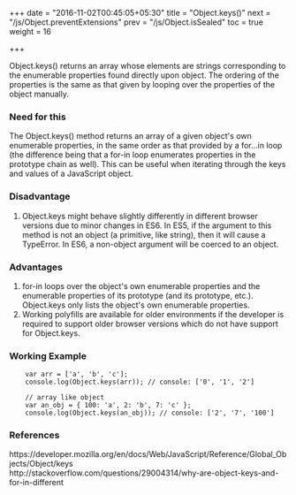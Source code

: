 +++
date = "2016-11-02T00:45:05+05:30"
title = "Object.keys()"
next = "/js/Object.preventExtensions"
prev = "/js/Object.isSealed"
toc = true
weight = 16

+++

Object.keys() returns an array whose elements are strings corresponding to the enumerable properties found directly upon object. The ordering of the properties is the same as that given by looping over the properties of the object manually.

<h3>Need for this</h3>
The Object.keys() method returns an array of a given object's own enumerable properties, in the same order as that provided by a for...in loop (the difference being that a for-in loop enumerates properties in the prototype chain as well). This can be useful when iterating through the keys and values of a JavaScript object.

<h3>Disadvantage</h3>
<ol>
  <li>Object.keys might behave slightly differently in different browser versions due to minor changes in ES6. In ES5, if the argument to this method is not an object (a primitive, like string), then it will cause a TypeError. In ES6, a non-object argument will be coerced to an object.</li>
</ol>

<h3>Advantages</h3>
<ol>
  <li>for-in loops over the object's own enumerable properties and the enumerable properties of its prototype (and its prototype, etc.). Object.keys only lists the object's own enumerable properties.</li>
	<li>Working polyfills are available for older environments if the developer is required to support older browser versions which do not have support for Object.keys.</li>
</ol>

<h3>Working Example</h3>

		var arr = ['a', 'b', 'c'];
		console.log(Object.keys(arr)); // console: ['0', '1', '2']

		// array like object
		var an_obj = { 100: 'a', 2: 'b', 7: 'c' };
		console.log(Object.keys(an_obj)); // console: ['2', '7', '100']

<h3>References</h3>
https://developer.mozilla.org/en/docs/Web/JavaScript/Reference/Global_Objects/Object/keys
<br>
http://stackoverflow.com/questions/29004314/why-are-object-keys-and-for-in-different
